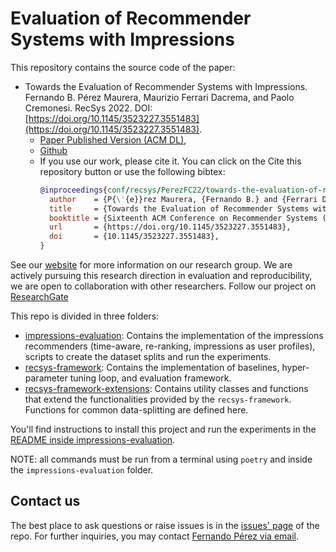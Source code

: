 # Evaluation of Recommender Systems with Impressions

This repository contains the source code of the paper:

- Towards the Evaluation of Recommender Systems with Impressions. Fernando B. Pérez Maurera, Maurizio Ferrari Dacrema, and Paolo Cremonesi.  RecSys 2022. DOI: [https://doi.org/10.1145/3523227.3551483](https://doi.org/10.1145/3523227.3551483).
  - [Paper Published Version (ACM DL)](https://doi.org/10.1145/3523227.3551483),
  - [Github](https://github.com/recsyspolimi/recsys-2022-evaluation-of-recsys-with-impressions)
  - If you use our work, please cite it. You can click on the Cite this repository button or use the following bibtex: 
    ```bibtex
    @inproceedings{conf/recsys/PerezFC22/towards-the-evaluation-of-recommender-systems-with-impressions,
      author    = {P{\'{e}}rez Maurera, {Fernando B.} and {Ferrari Dacrema}, Maurizio and Cremonesi, Paolo},
      title     = {Towards the Evaluation of Recommender Systems with Impressions},
      booktitle = {Sixteenth ACM Conference on Recommender Systems (RecSys '22), September 18--23, 2022, Seattle, WA, USA},
      url       = {https://doi.org/10.1145/3523227.3551483},
      doi       = {10.1145/3523227.3551483},
    }
    ```
See our [website](http://recsys.deib.polimi.it/) for more information on our research group. We are actively pursuing
this research direction in evaluation and reproducibility, we are open to collaboration with other researchers. Follow
our project on [ResearchGate](https://www.researchgate.net/project/Recommender-systems-reproducibility-and-evaluation)

This repo is divided in three folders:
- [impressions-evaluation](impressions-evaluation/README.md): Contains the implementation of the impressions 
  recommenders (time-aware, re-ranking, impressions as user profiles), scripts to create the dataset splits and run the experiments. 
- [recsys-framework](RecSysFramework_public/README.md): Contains the implementation of baselines, hyper-parameter 
  tuning loop, and evaluation framework.
- [recsys-framework-extensions](recsys-framework-extensions): Contains utility classes and functions that extend the 
  functionalities provided by the `recsys-framework`. Functions for common data-splitting are defined here.

You'll find instructions to install this project and run the experiments in the  
[README inside impressions-evaluation](impressions-evaluation/README.md).

NOTE: all commands must be run from a terminal using `poetry` and inside the `impressions-evaluation` folder.

## Contact us
The best place to ask questions or raise issues is in the [issues' page](https://github.com/recsyspolimi/recsys-2022-evaluation-of-recsys-with-impressions/issues)
of the repo. For further inquiries, you may contact [Fernando Pérez via email](mailto:fernandobenjamin.perez@polimi.it).

